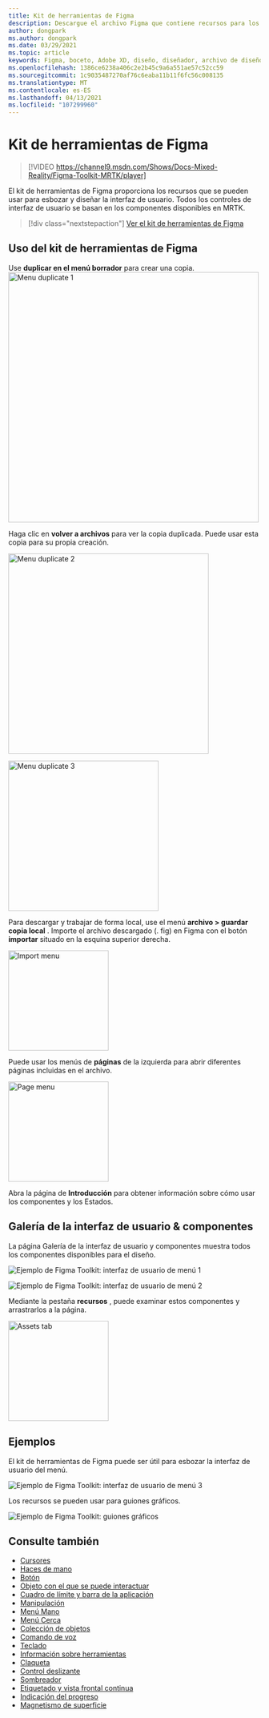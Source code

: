 ```yaml
---
title: Kit de herramientas de Figma
description: Descargue el archivo Figma que contiene recursos para los bloques de creación comunes de la interfaz de usuario.
author: dongpark
ms.author: dongpark
ms.date: 03/29/2021
ms.topic: article
keywords: Figma, boceto, Adobe XD, diseño, diseñador, archivo de diseño, diseño de la experiencia del usuario, HoloLens, MRTK, kit de herramientas de realidad mixta
ms.openlocfilehash: 1386ce6238a406c2e2b45c9a6a551ae57c52cc59
ms.sourcegitcommit: 1c9035487270af76c6eaba11b11f6fc56c008135
ms.translationtype: MT
ms.contentlocale: es-ES
ms.lasthandoff: 04/13/2021
ms.locfileid: "107299960"
---
```

# <a name="figma-toolkit"></a>Kit de herramientas de Figma

> [!VIDEO https://channel9.msdn.com/Shows/Docs-Mixed-Reality/Figma-Toolkit-MRTK/player]

El kit de herramientas de Figma proporciona los recursos que se pueden usar para esbozar y diseñar la interfaz de usuario. Todos los controles de interfaz de usuario se basan en los componentes disponibles en MRTK. 

> [!div class="nextstepaction"]
> [Ver el kit de herramientas de Figma](https://www.figma.com/file/ltLag9SxjUIyLQFsp7NNE7/Mixed-Reality-Toolkit-for-Figma?node-id=116%3A4)

## <a name="how-to-use-figma-toolkit"></a>Uso del kit de herramientas de Figma
Use **duplicar en el menú borrador** para crear una copia.
<img src="images/UX_Figma_Use1.png" width="500px" alt="Menu duplicate 1"><br>

Haga clic en **volver a archivos** para ver la copia duplicada. Puede usar esta copia para su propia creación.

<img src="images/UX_Figma_Use2.png" width="400px" alt="Menu duplicate 2"><br>

<img src="images/UX_Figma_Use3.png" width="300px" alt="Menu duplicate 3"><br>

Para descargar y trabajar de forma local, use el menú **archivo > guardar copia local** . Importe el archivo descargado (. fig) en Figma con el botón **importar** situado en la esquina superior derecha.

<img src="images/UX_FigmaToolkit_Import.png" width="200px" alt="Import menu"><br>

Puede usar los menús de **páginas** de la izquierda para abrir diferentes páginas incluidas en el archivo.

<img src="images/UX_FigmaToolkit_PageMenu.png" width="200px" alt="Page menu"><br>

Abra la página de **Introducción** para obtener información sobre cómo usar los componentes y los Estados.

## <a name="ui-gallery--components"></a>Galería de la interfaz de usuario & componentes
La página Galería de la interfaz de usuario y componentes muestra todos los componentes disponibles para el diseño.

![Ejemplo de Figma Toolkit: interfaz de usuario de menú 1](images/UX_FigmaToolkit_Components_Menu1.png)<br>

![Ejemplo de Figma Toolkit: interfaz de usuario de menú 2](images/UX_FigmaToolkit_Components_Menu2.png)<br>

Mediante la pestaña **recursos** , puede examinar estos componentes y arrastrarlos a la página.

<img src="images/UX_FigmaToolkit_Components_Menu3.png" width="200px" alt="Assets tab"><br>


## <a name="examples"></a>Ejemplos

El kit de herramientas de Figma puede ser útil para esbozar la interfaz de usuario del menú. 

![Ejemplo de Figma Toolkit: interfaz de usuario de menú 3](images/UX_FigmaToolkit_Examples_Menu.png)<br>


Los recursos se pueden usar para guiones gráficos.

![Ejemplo de Figma Toolkit: guiones gráficos](images/UX_FigmaToolkit_Examples_Storyboarding.png)<br>


## <a name="see-also"></a>Consulte también

* [Cursores](cursors.md)
* [Haces de mano](point-and-commit.md)
* [Botón](button.md)
* [Objeto con el que se puede interactuar](interactable-object.md)
* [Cuadro de límite y barra de la aplicación](app-bar-and-bounding-box.md)
* [Manipulación](direct-manipulation.md)
* [Menú Mano](hand-menu.md)
* [Menú Cerca](near-menu.md)
* [Colección de objetos](object-collection.md)
* [Comando de voz](voice-input.md)
* [Teclado](keyboard.md)
* [Información sobre herramientas](tooltip.md)
* [Claqueta](slate.md)
* [Control deslizante](slider.md)
* [Sombreador](shader.md)
* [Etiquetado y vista frontal continua](billboarding-and-tag-along.md)
* [Indicación del progreso](progress.md)
* [Magnetismo de superficie](surface-magnetism.md)
